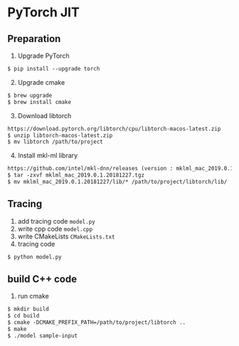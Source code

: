 # PyTorch JIT

## Preparation
1. Upgrade PyTorch
```markdown
$ pip install --upgrade torch
```
2. Upgrade cmake
```markdown
$ brew upgrade
$ brew install cmake
```
3. Download libtorch
```markdown
https://download.pytorch.org/libtorch/cpu/libtorch-macos-latest.zip
$ unzip libtorch-macos-latest.zip
$ mv libtorch /path/to/project
```
4. Install mkl-ml library
```markdown
https://github.com/intel/mkl-dnn/releases (version : mklml_mac_2019.0.1.20181227.tgz)
$ tar -zxvf mklml_mac_2019.0.1.20181227.tgz
$ mv mklml_mac_2019.0.1.20181227/lib/* /path/to/project/libtorch/lib/
```

## Tracing
1. add tracing code ```model.py```
2. write cpp code ```model.cpp```
3. write CMakeLists ```CMakeLists.txt```
4. tracing code
```markdown
$ python model.py
```

## build C++ code
1. run cmake
```markdown
$ mkdir build
$ cd build
$ cmake -DCMAKE_PREFIX_PATH=/path/to/project/libtorch ..
$ make
$ ./model sample-input
```
